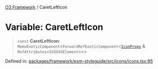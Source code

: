 [O3 Framework](../API.md) / CaretLeftIcon

# Variable: CaretLeftIcon

> `const` **CaretLeftIcon**: `MemoExoticComponent`\<`ForwardRefExoticComponent`\<[`IconProps`](../type-aliases/IconProps.md) & `RefAttributes`\<`SVGSVGElement`\>\>\>

Defined in: [packages/framework/esm-styleguide/src/icons/icons.tsx:95](https://github.com/its-kios09/openmrs-esm-core/blob/main/packages/framework/esm-styleguide/src/icons/icons.tsx#L95)
